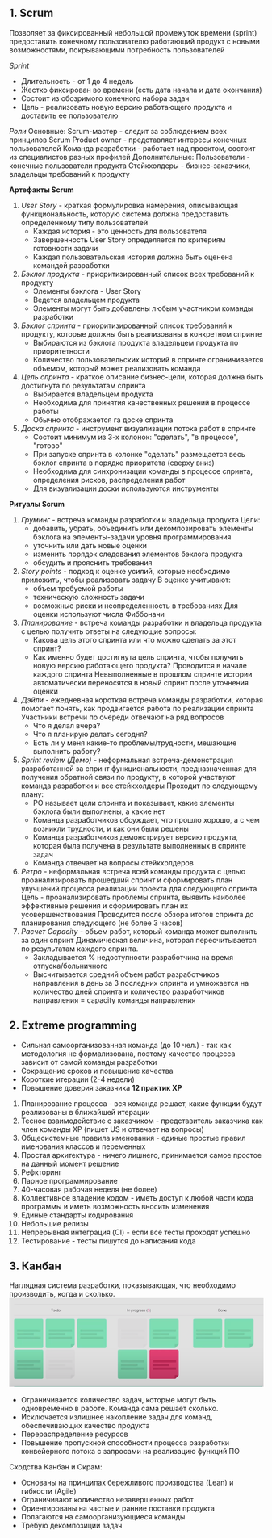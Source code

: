 ## 1. Scrum
Позволяет за фиксированный небольшой промежуток времени (sprint) предоставить конечному пользователю работающий продукт с новыми возможностями, покрывающими потребность пользователей

*Sprint*
- Длительность - от 1 до 4 недель
- Жестко фиксирован во времени (есть дата начала и дата окончания)
- Состоит из обозримого конечного набора задач
- Цель - реализовать новую версию работающего продукта и доставить ее пользователю

*Роли*
Основные:
	Scrum-мастер - следит за соблюдением всех принципов Scrum
	Product owner - представляет интересы конечных пользователей
	Команда разработки - работает над проектом, состоит из специалистов разных профилей
Дополнительные:
	Пользователи - конечные пользователи продукта
	Стейкхолдеры - бизнес-заказчики, владельцы требований к продукту

**Артефакты Scrum**
1. *User Story* - краткая формулировка намерения, описывающая функциональность, которую система должна предоставить определенному типу пользователей
	-  Каждая история - это ценность для пользователя
	- Завершенность User Story определяется по критериям готовности задачи
	- Каждая пользовательская история должна быть оценена командой разработки
2. *Бэклог продукта* - приоритизированный список всех требований к продукту
	- Элементы бэклога - User Story
	- Ведется владельцем продукта
	- Элементы могут быть добавлены любым участником команды разработки
3. *Бэклог спринта* - приоритизированный список требований к продукту, которые должны быть реализованы в конкретном спринте
	- Выбираются из бэклога продукта владельцем продукта по приоритетности
	- Количество пользовательских историй в спринте ограничивается объемом, который может реализовать команда
4. *Цель спринта* - краткое описание бизнес-цели, которая должна быть достигнута по результатам спринта
	- Выбирается владельцем продукта
	- Необходима для принятия качественных решений в процессе работы
	- Обычно отображается га доске спринта
5. *Доска спринта* - инструмент визуализации потока работ в спринте
	- Состоит минимум из 3-х колонок: "сделать", "в процессе", "готово"
	- При запуске спринта в колонке "сделать" размещается весь бэклог спринта в порядке приоритета (сверху вниз)
	- Необходима для синхронизации команды в процессе спринта, определения рисков, распределения работ
	- Для визуализации доски используются инструменты

**Ритуалы Scrum**
1. *Груминг* - встреча команды разработки и владельца продукта
	Цели:
	- добавить, убрать, объединить или декомпозировать элементы бэклога на элементы-задачи уровня программирования
	- уточнить или дать новые оценки
	- изменить порядок следования элементов бэклога продукта
	- обсудить и прояснить требования
2. *Story points* - подход к оценке усилий, которые необходимо приложить, чтобы реализовать задачу
	В оценке учитывают:
	- объем требуемой работы
	- техническую сложность задачи
	- возможные риски и неопределенность в требованиях
	Для оценки используют числа Фиббоначи
3. *Планирование* - встреча команды разработки и владельца продукта с целью получить ответы на следующие вопросы:
	- Какова цель этого спринта или что можно сделать за этот спринт?
	- Как именно будет достигнута цель спринта, чтобы получить новую версию работающего продукта?
	Проводится в начале каждого спринта
	Невыполненные в прошлом спринте истории автоматически переносятся в новый спринт после уточнения оценки
4. *Дэйли* - ежедневная короткая встреча команды разработки, которая помогает понять, как продвигается работа по реализации спринта
	Участники встречи по очереди отвечают на ряд вопросов
	- Что я делал вчера?
	- Что я планирую делать сегодня?
	- Есть ли у меня какие-то проблемы/трудности, мешающие выполнить работу?
5. *Sprint review (Демо)* - неформальная встреча-демонстрация разработанной за спринт функциональности, предназначенная для получения обратной связи по продукту, в которой участвуют команда разработки и все стейкхолдеры
	Проходит по следующему плану:
	- PO называет цели спринта и показывает, какие элементы бэклога были выполнены, а какие нет
	- Команда разработчиков обсуждает, что прошло хорошо, а с чем возникли трудности, и как они были решены
	- Команда разработчиков демонстрирует версию продукта, которая была получена в результате выполненных в спринте задач
	- Команда отвечает на вопросы стейкхолдеров
6. *Ретро* - неформальная встреча всей команды продукта с целью проанализировать прошедший спринт и сформировать план улучшений процесса реализации проекта для следующего спринта 
	Цель - проанализировать проблемы спринта, выявить наиболее эффективные решения и сформировать план их усовершенствования
	Проводится после обзора итогов спринта до планирования следующего (не более 3 часов)
7. *Расчет Capacity* - объем работ, который команда может выполнить за один спринт
	Динамическая величина, которая пересчитывается по результатам каждого спринта.
	- Закладывается % недоступности разработчика на время отпуска/больничного
	- Высчитывается средний объем работ разработчиков направления в день за 3 последних спринта и умножается на количество дней спринта и количество разработчиков направления = capacity команды направления

## 2. Extreme programming
- Сильная самоорганизованная команда (до 10 чел.) - так как методология не формализована, поэтому качество процесса зависит от самой команды разработки
- Сокращение сроков и повышение качества
- Короткие итерации (2-4 недели)
- Повышение доверия заказчика
**12 практик XP**
1. Планирование процесса - вся команда решает, какие функции будут реализованы в ближайшей итерации
2. Тесное взаимодействие с заказчиком - представитель заказчика как член команды XP (пишет US и отвечает на вопросы)
3. Общесистемные правила именования - единые простые правил именования классов и переменных
4. Простая архитектура - ничего лишнего, принимается самое простое на данный момент решение
5. Рефкторинг
6. Парное программирование
7. 40-часовая рабочая неделя (не более)
8. Коллективное владение кодом - иметь доступ к любой части кода программы и иметь возможность вносить изменения
9. Единые стандарты кодирования
10. Небольшие релизы
11. Непрерывная интеграция (CI) - если все тесты проходят успешно
12. Тестирование - тесты пишутся до написания кода

## 3. Канбан
Наглядная система разработки, показывающая, что необходимо производить, когда и сколько.
![](attachments/Pasted%20image%2020240324154903.png)
- Ограничивается количество задач, которые могут быть одновременно в работе. Команда сама решает сколько.
- Исключается излишнее накопление задач для команд, обеспечивающих качество продукта
- Перераспределение ресурсов
- Повышение пропускной способности процесса разработки конвейерного потока с запросами на реализацию функций ПО

Сходства Канбан и Скрам:
- Основаны на принципах бережливого производства (Lean) и гибкости (Agile)
- Ограничивают количество незавершенных работ
- Ориентированы на частые и ранние поставки продукта
- Полагаются на самоорганизующиеся команды
- Требую декомпозиции задач